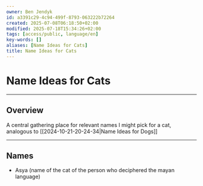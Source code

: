 ```yaml
---
owner: Ben Jendyk
id: a3391c29-4c94-499f-8793-063222b72264
created: 2025-07-08T06:18:50+02:00
modified: 2025-07-18T15:34:26+02:00
tags: [access/public, language/en]
key-words: []
aliases: [Name Ideas for Cats]
title: Name Ideas for Cats
---
```


# Name Ideas for Cats

---

## Overview

A central gathering place for relevant names I might pick for a cat, analogous to [[2024-10-21-20-24-34|Name Ideas for Dogs]]

---

## Names

- Asya (name of the cat of the person who deciphered the mayan language)
